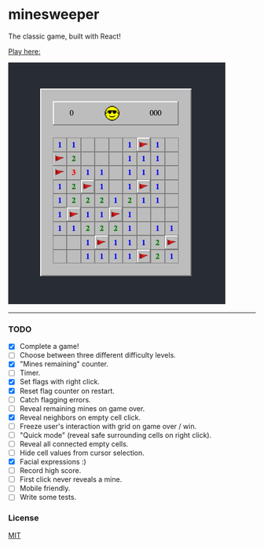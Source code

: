 # minesweeper
The classic game, built with React!

[Play here: ](https://pennrosen.github.io/minesweeper)

![screenshot](screenshot.png)

---

### TODO

- [x] Complete a game!
- [ ] Choose between three different difficulty levels.
- [x] "Mines remaining" counter.
- [ ] Timer.
- [x] Set flags with right click.
- [x] Reset flag counter on restart. 
- [ ] Catch flagging errors.
- [ ] Reveal remaining mines on game over.
- [x] Reveal neighbors on empty cell click.
- [ ] Freeze user's interaction with grid on game over / win.
- [ ] "Quick mode" (reveal safe surrounding cells on right click).
- [ ] Reveal all connected empty cells.
- [ ] Hide cell values from cursor selection.
- [x] Facial expressions :)
- [ ] Record high score.
- [ ] First click never reveals a mine.
- [ ] Mobile friendly.
- [ ] Write some tests.

### License
[MIT](./LICENSE)
